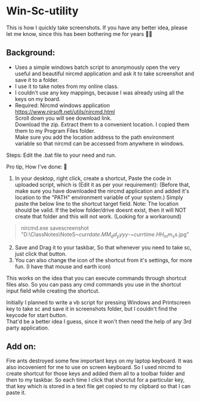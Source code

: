 # Win-Sc-utility
This is how I quickly take screenshots. If you have any better idea, please let me know, since this has been bothering me for years 🤔😐

## Background: 
* Uses a simple windows batch script to anonymously open the very useful and beautiful nircmd application and ask it to take screenshot and save it to a folder.
* I use it to take notes from my online class. 
* I couldn't use any key mappings, because I was already using all the keys on my board.
* Required:
Nircmd windows application   
https://www.nirsoft.net/utils/nircmd.html   
Scroll down you will see download link.   
Download the zip. Extract them to a convenient location. I copied them them to my Program Files folder.   
Make sure you add the location address to the path environment variable so that nircmd can be accessed from anywhere in windows.   


Steps:
Edit the .bat file to your need and run.

Pro tip, How I've done: 🤭
1. In your desktop, right click, create a shortcut,
Paste the code in uploaded script, which is (Edit it as per your requirement):
(Before that, make sure you have downloaded the nircmd application and added it's location to the "PATH" environment variable of your system.)
Simply paste the below line to the shortcut target field. Note: The location should be valid. If the below folder/drive doesnt exist, then it will NOT create that folder and this will not work. (Looking for a workaround)
> nircmd.exe savescreenshot "D:\ClassNotes\NoteS~$currdate.MM_dd_yyyy$-~$currtime.HH_mm_ss$.jpg" 
2. Save and Drag it to your taskbar, So that whenever you need to take sc, just click that button.
3. You can also change the icon of the shortcut from it's settings, for more fun. (I have that mouse and earth icon)   

This works on the idea that you can execute commands through shortcut files also. So you can pass any cmd commands you use in the shortcut input field while creating the shortcut.   


Initially I planned to write a vb script for pressing Windows and Printscreen key to take sc and save it in screenshots folder, but I couldn't find the keycode for start button.   
That'd be a better idea I guess, since it won't then need the help of any 3rd party application.   

## Add on:
Fire ants destroyed some few important keys on my laptop keyboard. It was also incovenient for me to use on screen keyboard.
So I used nircmd to create shortcut for those keys and added them all to a toolbar folder and then to my taskbar. So each time I click that shorctut for a particular key, that key which is stored in a text file get copied to my clipbard so that I can paste it.
